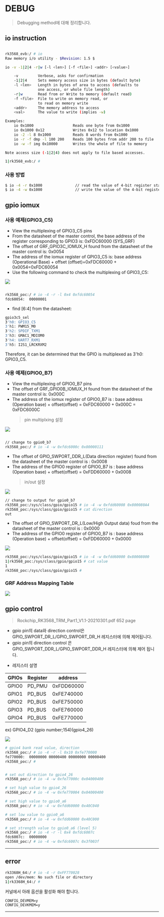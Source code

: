 # DEBUG
> Debugging method에 대해 정리합니다.

## io instruction

```bash

rk3568_evb:/ # io
Raw memory i/o utility - $Revision: 1.5 $

io -v -1|2|4 -r|w [-l <len>] [-f <file>] <addr> [<value>]

    -v         Verbose, asks for confirmation
    -1|2|4     Sets memory access size in bytes (default byte)
    -l <len>   Length in bytes of area to access (defaults to
               one access, or whole file length)
    -r|w       Read from or Write to memory (default read)
    -f <file>  File to write on memory read, or
               to read on memory write
    <addr>     The memory address to access
    <val>      The value to write (implies -w)

Examples:
    io 0x1000                  Reads one byte from 0x1000
    io 0x1000 0x12             Writes 0x12 to location 0x1000
    io -2 -l 8 0x1000          Reads 8 words from 0x1000
    io -r -f dmp -l 100 200    Reads 100 bytes from addr 200 to file
    io -w -f img 0x10000       Writes the whole of file to memory

Note access size (-1|2|4) does not apply to file based accesses.

1|rk3568_evb:/ #

```

### 사용 방법

```bash
$ io -4 -r 0x1000				// read the value of 4-bit register starting from 0x1000
$ io -4 -w 0x1000				// write the value of the 4-bit register from 0x1000
```
## gpio iomux 

### 사용 예제(GPIO3_C5)
 -  View the multiplexing of GPIO3_C5 pins  
 -  From the datasheet of the master control, the base address of the register corresponding to GPIO3 is: 0xFDC60000 (SYS_GRF) 
 -  The offset of GRF_GPIO3C_IOMUX_H found from the datasheet of the master control is: 0x0054 
 -  The address of the iomux register of GPIO3_C5 is: base address (Operational Base) + offset (offset)=0xFDC60000 + 0x0054=0xFDC60054  
 -  Use the following command to check the multiplexing of GPIO3_C5:  

![](./images/DEBUG_02.png)

```bash

rk3568_poc:/ # io -4 -r -l 0x4 0xfdc60054
fdc60054:  00000001
```


 -  find [6:4] from the datasheet:
```bash
gpio3c5_sel
3'h0: GPIO3_C5
3'h1: PWM15_M0
3'h2: SPDIF_TXM1
3'h3: GMAC1_MDIOM0
3'h4: UART7_RXM1
3'h5: I2S1_LRCKRXM2
```

Therefore, it can be determined that the GPIO is multiplexed as 3'h0: GPIO3_C5.

### 사용 예제(GPIO0_B7)
 - View the multiplexing of GPIO0_B7 pins  
 - The offset of GRF_GPIO0B_IOMUX_H found from the datasheet of the master control is: 0x000C
 - The address of the iomux register of GPIO0_B7 is : base address (Operation base) + offset(offset) = 0xFDC60000 + 0x000C = 0xFDC6000C  
	 > pin multiplxing 설정

![](./images/DEBUG_04.png)


```bash

// change to gpio0_b7 
rk3568_poc:/ # io -4 -w 0xfdc6000c 0x80000111

```

 - The offset of GPIO_SWPORT_DDR_L(Data direction register) found from the datasheet of the master control is : 0x0008
 - The address of the GPIO0 register of GPIO0_B7 is : base address (Operation base) + offset(offset) = 0xFDD60000 +  0x0008
	 > in/out 설정

![](./images/DEBUG_05.png)

```bash
// change to output for gpio0_b7
rk3568_poc:/sys/class/gpio/gpio15 # io -4 -w 0xfdd60008 0x800080A4
rk3568_poc:/sys/class/gpio/gpio15 # cat direction
out
```

 - The offset of GPIO_SWPORT_DR_L(Low/High Output data) foud from the datasheet of the master control is : 0x0000 
 - The address of the GPIO0 register of GPIO0_B7 is : base address (Operation base) + offset(offset) = 0xFDD60000 +  0x0000


![](./images/DEBUG_06.png)
```bash
rk3568_poc:/sys/class/gpio/gpio15 # io -4 -w 0xfdd60000 0x80008000
1|rk3568_poc:/sys/class/gpio/gpio15 # cat value
1
rk3568_poc:/sys/class/gpio/gpio15 #

```


### GRF Address Mapping Table
![](./images/DEBUG_01.png)



## gpio control
> Rockchip_RK3568_TRM_Part1_V1.1-20210301.pdf 652 page
- gpio pin의 data와 direction control은 GPIO_SWPORT_DR_L/GPIO_SWPORT_DR_H 레지스터에 의해 제어됩니다.
- gpio pin의 direction control 은 GPIO_SWPORT_DDR_L/GPIO_SWPORT_DDR_H 레지스터에 의해 제어 됩니다.

* 레지스터 설명

| **GPIOs** 	| **Register** 	| **address** 	|
|-----------	|--------------	|-------------	|
| GPIO0     	| PD_PMU       	| 0xFDD60000  	|
| GPIO1     	| PD_BUS       	| 0xFE740000  	|
| GPIO2     	| PD_BUS       	| 0xFE750000  	|
| GPIO3     	| PD_BUS       	| 0xFE760000  	|
| GPIO4     	| PD_BUS       	| 0xFE770000  	|


ex)
GPIO4_D2 (gpio number;154)(gpio4_26)

![](./images/DEBUG_03.png)

```bash
# gpio4 bank read value, direction
rk3568_poc:/ # io -4 -r -l 0x10 0xfe770000
fe770000:  00000000 00000400 00000000 00000400
rk3568_poc:/ #


# set out direction to gpio4_26 
rk3568_poc:/ # io -4 -w 0xfe77000c 0x04000400 

# set high value to gpio4_26
rk3568_poc:/ # io -4 -w 0xfe770004 0x04000400 

# set high value to gpio0_a6
rk3568_poc:/ # io -4 -w 0xfdd60000 0x40C040

# set low value to gpio0_a6
rk3568_poc:/ # io -4 -w 0xfdd60000 0x40C000

# set strength value to gpio0_a6 (level 5)
rk3568_poc:/ # io -4 -r -l 0x4 0xfdc6007c
fdc6007c:  00000000
rk3568_poc:/ # io -4 -w 0xfdc6007c 0x3f003f

```

---


## error

```bash
rk3368H_64:/ # io -4 -r 0xFF770028                                                                                                      
open /dev/mem: No such file or directory
1|rk3368H_64:/ #
```
커널에서 아래 옵션을 활성화 해야 합니다.

```
CONFIG_DEVMEM=y
CONFIG_DEVKMEM=y
```

---
